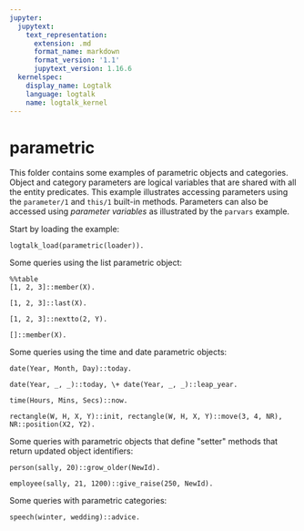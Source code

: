 ```yaml
---
jupyter:
  jupytext:
    text_representation:
      extension: .md
      format_name: markdown
      format_version: '1.1'
      jupytext_version: 1.16.6
  kernelspec:
    display_name: Logtalk
    language: logtalk
    name: logtalk_kernel
---
```


<!--
________________________________________________________________________

This file is part of Logtalk <https://logtalk.org/>  
SPDX-FileCopyrightText: 1998-2025 Paulo Moura <pmoura@logtalk.org>  
SPDX-License-Identifier: Apache-2.0

Licensed under the Apache License, Version 2.0 (the "License");
you may not use this file except in compliance with the License.
You may obtain a copy of the License at

    http://www.apache.org/licenses/LICENSE-2.0

Unless required by applicable law or agreed to in writing, software
distributed under the License is distributed on an "AS IS" BASIS,
WITHOUT WARRANTIES OR CONDITIONS OF ANY KIND, either express or implied.
See the License for the specific language governing permissions and
limitations under the License.
________________________________________________________________________
-->

# parametric

This folder contains some examples of parametric objects and categories.
Object and category parameters are logical variables that are shared with
all the entity predicates. This example illustrates accessing parameters
using the `parameter/1` and `this/1` built-in methods. Parameters can also
be accessed using _parameter variables_ as illustrated by the `parvars`
example.

Start by loading the example:

```logtalk
logtalk_load(parametric(loader)).
```

Some queries using the list parametric object:

```logtalk
%%table
[1, 2, 3]::member(X).
```

<!--
X = 1 ;
X = 2 ;
X = 3 ;
false.
-->

```logtalk
[1, 2, 3]::last(X).
```

<!--
X = 3.
-->

```logtalk
[1, 2, 3]::nextto(2, Y).
```

<!--
Y = 3.
-->

```logtalk
[]::member(X).
```

<!--
false.
-->

Some queries using the time and date parametric objects:

```logtalk
date(Year, Month, Day)::today.
```

<!--
Year = 2000, Month = 8, Day = 15.
-->

```logtalk
date(Year, _, _)::today, \+ date(Year, _, _)::leap_year.
```

<!--
Year = 2002.
-->

```logtalk
time(Hours, Mins, Secs)::now.
```

<!--
Hours = 13, Mins = 52, Secs = 42.
-->

```logtalk
rectangle(W, H, X, Y)::init, rectangle(W, H, X, Y)::move(3, 4, NR), NR::position(X2, Y2).
```

<!--
W = 2, H = 1, X = 0, Y = 0, NR = rectangle(2, 1, 3, 4), X2 = 3, Y2 = 4.
-->

Some queries with parametric objects that define "setter"
methods that return updated object identifiers:

```logtalk
person(sally, 20)::grow_older(NewId).
```

<!--
NewId = person(sally, 21).
-->

```logtalk
employee(sally, 21, 1200)::give_raise(250, NewId).
```

<!--
NewId = employee(sally, 21, 1450).
-->

Some queries with parametric categories:

```logtalk
speech(winter, wedding)::advice.
```

<!--
Clothes: [pants, sleeves, heavy]
Speech:  [happy, jokes]

true.
-->
